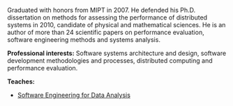 Graduated with honors from  MIPT in 2007. He defended his Ph.D. dissertation on methods for assessing the performance of distributed systems in 2010, candidate of physical and mathematical sciences. 
He is an author of more than 24 scientific papers on performance evaluation, software engineering methods and systems analysis.

**Professional interests:** Software systems architecture and design, software development methodologies and processes, distributed computing and performance evaluation.


**Teaches:**
* [Software Engineering for Data Analysis](/course/software_engineering_data_analysis/index.html)
